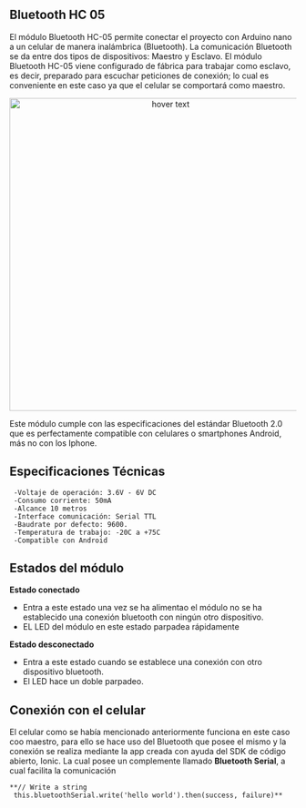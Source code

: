 ## Bluetooth HC 05
El módulo Bluetooth HC-05 permite conectar el proyecto con Arduino nano a un celular de manera inalámbrica (Bluetooth). La comunicación
Bluetooth se da entre dos tipos de dispositivos: Maestro y Esclavo.  El módulo Bluetooth HC-05 viene configurado de fábrica para trabajar 
como esclavo, es decir, preparado para escuchar peticiones de conexión; lo cual es conveniente en este caso ya que el celular se comportará
como maestro.

 <p align="center">
  <img src="https://github.com/pavanegasg/Sistemas-Embebidos/blob/master/Documentos/Imagenes/modulo-bluetooth-hc05.jpg" width="550" title="hover text">
</p>
Este módulo cumple con las especificaciones del estándar Bluetooth 2.0 que es perfectamente compatible con celulares o smartphones Android, 
más no con los Iphone. 

## Especificaciones Técnicas

     -Voltaje de operación: 3.6V - 6V DC
     -Consumo corriente: 50mA
     -Alcance 10 metros
     -Interface comunicación: Serial TTL
     -Baudrate por defecto: 9600.
     -Temperatura de trabajo: -20C a +75C
     -Compatible con Android

## Estados del módulo 

 **Estado conectado**
 
 - Entra a este estado una vez se ha alimentao el módulo no se ha establecido una conexión bluetooth con ningún otro dispositivo.
 - EL LED del módulo en este estado parpadea rápidamente
 
 **Estado desconectado**
 
 - Entra a este estado cuando se establece una conexión con otro dispositivo bluetooth.
 - El LED hace un doble parpadeo.
 
 ## Conexión con el celular
 
El celular como se había mencionado anteriormente funciona en este caso coo maestro, para ello se hace uso del Bluetooth que posee el
mismo y la conexión se realiza mediante la app creada con ayuda del SDK de código abierto, Ionic. La cual posee un complemente llamado 
**Bluetooth Serial**, a cual facilita la comunicación

    **// Write a string
     this.bluetoothSerial.write('hello world').then(success, failure)**
     
  

